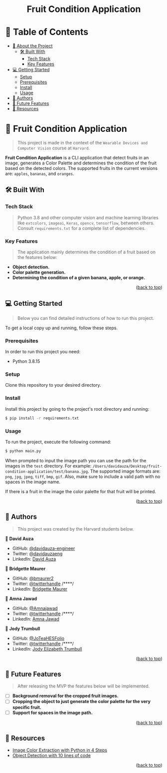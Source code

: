 <div align="center">
  <h1><b>Fruit Condition Application</b></h1>
</div>

# 📗 Table of Contents

- [📖 About the Project](#about-project)
  - [🛠 Built With](#built-with)
    - [Tech Stack](#tech-stack)
    - [Key Features](#key-features)
- [💻 Getting Started](#getting-started)
  - [Setup](#setup)
  - [Prerequisites](#prerequisites)
  - [Install](#install)
  - [Usage](#usage)
- [👥 Authors](#authors)
- [🔭 Future Features](#future-features)
- [🙏 Resources](#resources)

# 📖 Fruit Condition Application <a name="about-project"></a>

> This project is made in the context of the `Wearable Devices and Computer Vision` course at `Harvard`.

**Fruit Condition Application** is a CLI application that detect fruits in an image, generates a Color Palette and 
determines the condition of the fruit based on the detected colors. The supported fruits in the current versions are:
`apples`, `bananas`, and `oranges`.

## 🛠 Built With <a name="built-with"></a>

### Tech Stack <a name="tech-stack"></a>

> Python 3.8 and other computer vision and machine learning libraries like `extcolors`, `imageai`, `Keras`, `opencv`,
`tensorflow`, between others. Consult `requirements.txt` for a complete list of dependencies.

### Key Features <a name="key-features"></a>

> The application mainly determines the condition of a fruit based on the features below:

- **Object detection.**
- **Color palette generation.**
- **Determining the condition of a given banana, apple, or orange.**

<p align="right">(<a href="#readme-top">back to top</a>)</p>

## 💻 Getting Started <a name="getting-started"></a>

> Below you can find detailed instructions of how to run this project.

To get a local copy up and running, follow these steps.

### Prerequisites

In order to run this project you need:

- Python 3.8.15

### Setup

Clone this repository to your desired directory.

### Install

Install this project by going to the project's root directory and running:

```sh
$ pip install -r requirements.txt
```

### Usage

To run the project, execute the following command:

```sh
$ python main.py
```

When prompted to input the image path you can use the path for the images in the `test` directory. For example: 
`/Users/davidauza/Desktop/fruit-condition-application/test/banana.jpg`. The supported image formats are: `png`, `jpg`,
`jpeg`, `tiff`, `bmp`, `gif`. Also, make sure to include a valid path with no spaces in the image name.

If there is a fruit in the image the color palette for that fruit will be printed.

<p align="right">(<a href="#readme-top">back to top</a>)</p>

## 👥 Authors <a name="authors"></a>

> This project was created by the Harvard students below.

👤 **David Auza**

- GitHub: [@davidauza-engineer](https://github.com/davidauza-engineer)
- Twitter: [@davidauzaeng](https://twitter.com/davidauzaeng)
- LinkedIn: [David Auza](https://www.linkedin.com/in/davidauza-engineer/)

👤 **Bridgette Maurer**

- GitHub: [@bmaurer2](https://github.com/bmaurer2)
- Twitter: [@twitterhandle](https://twitter.com/twitterhandle) /****/
- LinkedIn: [Bridgette Maurer](https://www.linkedin.com/in/bridgette-maurer/)

👤 **Amna Jawad**

- GitHub: [@Amnajawad](https://github.com/Amnajawad)
- Twitter: [@twitterhandle](https://twitter.com/twitterhandle) /****/
- LinkedIn: [Amna Jawad](https://www.linkedin.com/in/amna-jawad-bb687078/)

👤 **Jody Trumbull**

- GitHub: [@JoTeaHESFolio](https://github.com/JoTeaHESFolio)
- Twitter: [@twitterhandle](https://twitter.com/twitterhandle) /****/
- LinkedIn: [Jody Elizabeth Trumbull](https://www.linkedin.com/in/jodyelizabethtrumbull/)

<p align="right">(<a href="#readme-top">back to top</a>)</p>

## 🔭 Future Features <a name="future-features"></a>

> After releasing the MVP the features below will be implemented.

- [ ] **Background removal for the cropped fruit images.**
- [ ] **Cropping the object to just generate the color palette for the very specific fruit.**
- [ ] **Support for spaces in the image path.**
 
<p align="right">(<a href="#readme-top">back to top</a>)</p>

## 📝 Resources <a name="resources"></a>

- [Image Color Extraction with Python in 4 Steps](https://towardsdatascience.com/image-color-extraction-with-python-in-4-steps-8d9370d9216e)
- [Object Detection with 10 lines of code](https://towardsdatascience.com/object-detection-with-10-lines-of-code-d6cb4d86f606)

<p align="right">(<a href="#readme-top">back to top</a>)</p>
